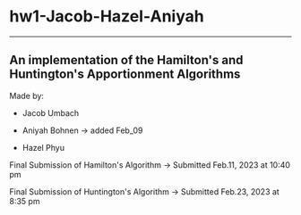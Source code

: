 # hw1-Jacob-Hazel-Aniyah

--------------------------------------------------------
An implementation of the Hamilton's and Huntington's Apportionment Algorithms
---------------------------------------------------------

Made by:

 * Jacob Umbach

 * Aniyah Bohnen -> added Feb_09
 
 * Hazel Phyu


 Final Submission of Hamilton's Algorithm 
 -> Submitted Feb.11, 2023 at 10:40 pm

  Final Submission of Huntington's Algorithm 
 -> Submitted Feb.23, 2023 at 8:35 pm
